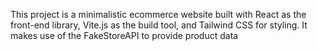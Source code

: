 This project is a minimalistic ecommerce website built with React as the front-end library, Vite.js as the build tool, and Tailwind CSS for styling. It makes use of the FakeStoreAPI to provide product data
